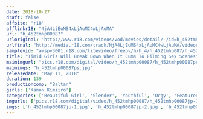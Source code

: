 ```yaml
---
date: 2018-10-27
draft: false
affsite: "r18"
afflinkr18: "NjA4LjEuMS4xLjAuMC4wLjAuMA"
url: "h_452tmhp00087"
urloriginal: "http://www.r18.com/videos/vod/movies/detail/-/id=h_452tmhp00087"
urlfinal: "http://media.r18.com/track/NjA4LjEuMS4xLjAuMC4wLjAuMA/videos/vod/movies/detail/-/id=h_452tmhp00087"
samplevid: "awspv3001.r18.com/litevideo/freepv/h/h_4/h_452tmhp087/h_452tmhp087_dmb_w.mp4"
title: "Timid Girls Will Break Down When It Cums To Filming Sex Scenes"
mainimgurl: "pics.r18.com/digital/video/h_452tmhp00087/h_452tmhp00087ps.jpg"
mainimgs: "h_452tmhp00087ps.jpg"
releasedate: "May 11, 2018"
duration: 139
productioncomp: "Baltan"
girls: ['Kanon Kimiiro']
categories: ['Beautiful Girl', 'Slender', 'Youthful', 'Orgy', 'Featured Actress', 'Threesome / Foursome', 'Hi-Def']
imgurls: ['pics.r18.com/digital/video/h_452tmhp00087/h_452tmhp00087jp-1.jpg', 'pics.r18.com/digital/video/h_452tmhp00087/h_452tmhp00087jp-2.jpg', 'pics.r18.com/digital/video/h_452tmhp00087/h_452tmhp00087jp-3.jpg', 'pics.r18.com/digital/video/h_452tmhp00087/h_452tmhp00087jp-4.jpg', 'pics.r18.com/digital/video/h_452tmhp00087/h_452tmhp00087jp-5.jpg', 'pics.r18.com/digital/video/h_452tmhp00087/h_452tmhp00087jp-6.jpg', 'pics.r18.com/digital/video/h_452tmhp00087/h_452tmhp00087jp-7.jpg', 'pics.r18.com/digital/video/h_452tmhp00087/h_452tmhp00087jp-8.jpg', 'pics.r18.com/digital/video/h_452tmhp00087/h_452tmhp00087jp-9.jpg', 'pics.r18.com/digital/video/h_452tmhp00087/h_452tmhp00087jp-10.jpg', 'pics.r18.com/digital/video/h_452tmhp00087/h_452tmhp00087jp-11.jpg', 'pics.r18.com/digital/video/h_452tmhp00087/h_452tmhp00087jp-12.jpg', 'pics.r18.com/digital/video/h_452tmhp00087/h_452tmhp00087jp-13.jpg', 'pics.r18.com/digital/video/h_452tmhp00087/h_452tmhp00087jp-14.jpg', 'pics.r18.com/digital/video/h_452tmhp00087/h_452tmhp00087jp-15.jpg', 'pics.r18.com/digital/video/h_452tmhp00087/h_452tmhp00087jp-16.jpg', 'pics.r18.com/digital/video/h_452tmhp00087/h_452tmhp00087jp-17.jpg', 'pics.r18.com/digital/video/h_452tmhp00087/h_452tmhp00087jp-18.jpg', 'pics.r18.com/digital/video/h_452tmhp00087/h_452tmhp00087jp-19.jpg', 'pics.r18.com/digital/video/h_452tmhp00087/h_452tmhp00087jp-20.jpg']
imgs: ['h_452tmhp00087jp-1.jpg', 'h_452tmhp00087jp-2.jpg', 'h_452tmhp00087jp-3.jpg', 'h_452tmhp00087jp-4.jpg', 'h_452tmhp00087jp-5.jpg', 'h_452tmhp00087jp-6.jpg', 'h_452tmhp00087jp-7.jpg', 'h_452tmhp00087jp-8.jpg', 'h_452tmhp00087jp-9.jpg', 'h_452tmhp00087jp-10.jpg', 'h_452tmhp00087jp-11.jpg', 'h_452tmhp00087jp-12.jpg', 'h_452tmhp00087jp-13.jpg', 'h_452tmhp00087jp-14.jpg', 'h_452tmhp00087jp-15.jpg', 'h_452tmhp00087jp-16.jpg', 'h_452tmhp00087jp-17.jpg', 'h_452tmhp00087jp-18.jpg', 'h_452tmhp00087jp-19.jpg', 'h_452tmhp00087jp-20.jpg']
---
```

